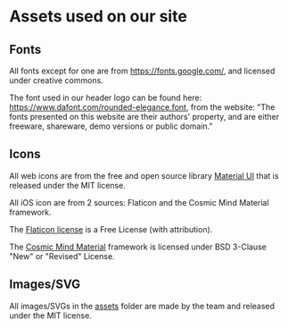 # Assets used on our site

## Fonts

All fonts except for one are from https://fonts.google.com/, and licensed under creative commons.

The font used in our header logo can be found here: https://www.dafont.com/rounded-elegance.font, from the website: "The fonts presented on this website are their authors' property, and are either freeware, shareware, demo versions or public domain."

## Icons

All web icons are from the free and open source library [Material UI](https://material-ui.com/) that is released under the MIT license.

All iOS icon are from 2 sources: Flaticon and the Cosmic Mind Material framework. 

The [Flaticon license](https://file000.flaticon.com/downloads/license/license.pdf) is a Free License (with attribution).

The [Cosmic Mind Material](https://github.com/CosmicMind/Material/blob/master/LICENSE.md) framework is licensed under BSD 3-Clause "New" or "Revised" License.

## Images/SVG

All images/SVGs in the [assets](/assets) folder are made by the team and released under the MIT license.
